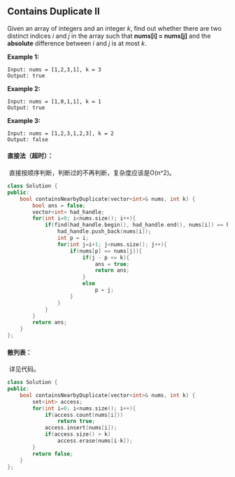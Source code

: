 ## Contains Duplicate II

Given an array of integers and an integer *k*, find out whether there are two distinct indices *i* and *j* in the array such that **nums[i] = nums[j]** and the **absolute** difference between *i* and *j* is at most *k*.

**Example 1:**

```
Input: nums = [1,2,3,1], k = 3
Output: true
```

**Example 2:**

```
Input: nums = [1,0,1,1], k = 1
Output: true
```

**Example 3:**

```
Input: nums = [1,2,3,1,2,3], k = 2
Output: false
```

#### 直接法（超时）：

​		直接按顺序判断，判断过的不再判断，复杂度应该是O(n^2)。

```c++
class Solution {
public:
    bool containsNearbyDuplicate(vector<int>& nums, int k) {
        bool ans = false;
        vector<int> had_handle;
        for(int i=0; i<nums.size(); i++){
            if(find(had_handle.begin(), had_handle.end(), nums[i]) == had_handle.end()){
                had_handle.push_back(nums[i]);
                int p = i;
                for(int j=i+1; j<nums.size(); j++){
                    if(nums[p] == nums[j]){
                        if(j - p <= k){
                            ans = true;
                            return ans;                            
                        }
                        else
                            p = j;
                    }
                }
            }
        }
        return ans;
    }
};
```

#### 散列表：

​		详见代码。

```c++
class Solution {
public:
    bool containsNearbyDuplicate(vector<int>& nums, int k) {
        set<int> access;
        for(int i=0; i<nums.size(); i++){
            if(access.count(nums[i]))
                return true;
            access.insert(nums[i]);
            if(access.size() > k)
                access.erase(nums[i-k]);
        }
        return false;
    }
};
```

